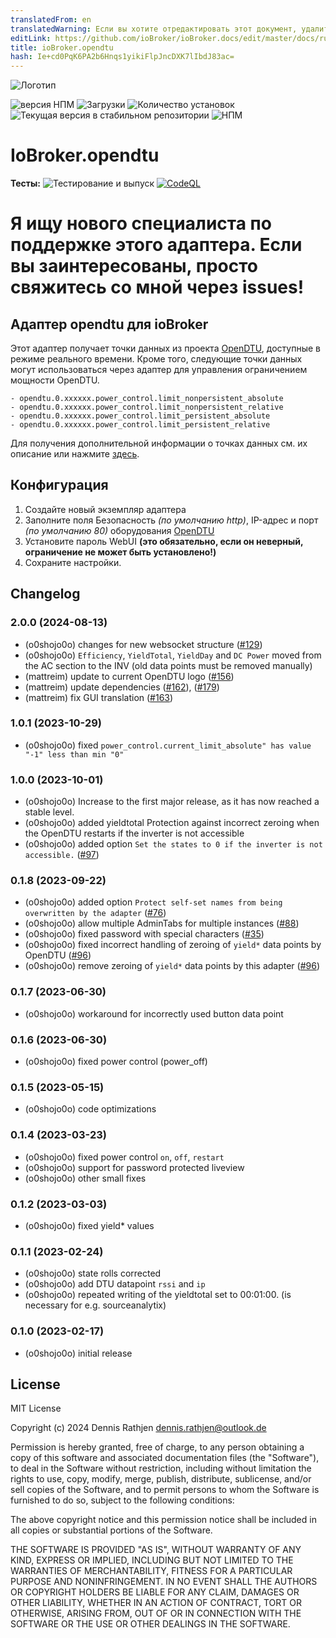 ```yaml
---
translatedFrom: en
translatedWarning: Если вы хотите отредактировать этот документ, удалите поле «translationFrom», в противном случае этот документ будет снова автоматически переведен
editLink: https://github.com/ioBroker/ioBroker.docs/edit/master/docs/ru/adapterref/iobroker.opendtu/README.md
title: ioBroker.opendtu
hash: Ie+cd0PqK6PA2b6Hnqs1yikiFlpJncDXK7lIbdJ83ac=
---
```

![Логотип](../../../en/adapterref/iobroker.opendtu/admin/opendtu.png)

![версия НПМ](https://img.shields.io/npm/v/iobroker.opendtu.svg)
![Загрузки](https://img.shields.io/npm/dm/iobroker.opendtu.svg)
![Количество установок](https://iobroker.live/badges/opendtu-installed.svg)
![Текущая версия в стабильном репозитории](https://iobroker.live/badges/opendtu-stable.svg)
![НПМ](https://nodei.co/npm/iobroker.opendtu.png?downloads=true)

# IoBroker.opendtu
**Тесты:** ![Тестирование и выпуск](https://github.com/o0shojo0o/ioBroker.opendtu/workflows/Test%20and%20Release/badge.svg) [![CodeQL](https://github.com/o0shojo0o/ioBroker.opendtu/actions/workflows/codeql.yml/badge.svg)](https://github.com/o0shojo0o/ioBroker.opendtu/actions/workflows/codeql.yml)

# Я ищу нового специалиста по поддержке этого адаптера. Если вы заинтересованы, просто свяжитесь со мной через issues!
## Адаптер opendtu для ioBroker
Этот адаптер получает точки данных из проекта [OpenDTU](https://github.com/tbnobody/OpenDTU), доступные в режиме реального времени.
Кроме того, следующие точки данных могут использоваться через адаптер для управления ограничением мощности OpenDTU.

```
- opendtu.0.xxxxxx.power_control.limit_nonpersistent_absolute
- opendtu.0.xxxxxx.power_control.limit_nonpersistent_relative
- opendtu.0.xxxxxx.power_control.limit_persistent_absolute
- opendtu.0.xxxxxx.power_control.limit_persistent_relative
```

Для получения дополнительной информации о точках данных см. их описание или нажмите [здесь](https://github.com/tbnobody/OpenDTU/blob/master/docs/MQTT_Topics.md#inverter-limit-specific-topics).

## Конфигурация
1. Создайте новый экземпляр адаптера
2. Заполните поля Безопасность *(по умолчанию http)*, IP-адрес и порт *(по умолчанию 80)* оборудования [OpenDTU](https://github.com/tbnobody/OpenDTU)
3. Установите пароль WebUI **(это обязательно, если он неверный, ограничение не может быть установлено!)**
4. Сохраните настройки.

## Changelog
<!--
 https://github.com/AlCalzone/release-script#usage
    npm run release major -- -p iobroker license --all 0.9.8 -> 1.0.0
    npm run release minor -- -p iobroker license --all 0.9.8 -> 0.10.0
    npm run release patch -- -p iobroker license --all 0.9.8 -> 0.9.9
    npm run release prerelease beta -- -p iobroker license --all v0.2.1 -> v0.2.2-beta.0
	Placeholder for the next version (at the beginning of the line):
	### **WORK IN PROGRESS**
-->
### 2.0.0 (2024-08-13)

- (o0shojo0o) changes for new websocket structure ([#129](https://github.com/o0shojo0o/ioBroker.opendtu/issues/129))
- (o0shojo0o) `Efficiency`, `YieldTotal`, `YieldDay` and `DC Power` moved from the AC section to the INV (old data points must be removed manually)
- (mattreim) update to current OpenDTU logo ([#156](https://github.com/o0shojo0o/ioBroker.opendtu/issues/156))
- (mattreim) update dependencies ([#162](https://github.com/o0shojo0o/ioBroker.opendtu/issues/162)), ([#179](https://github.com/o0shojo0o/ioBroker.opendtu/issues/179))
- (mattreim) fix GUI translation ([#163](https://github.com/o0shojo0o/ioBroker.opendtu/issues/163))

### 1.0.1 (2023-10-29)

- (o0shojo0o) fixed `power_control.current_limit_absolute" has value "-1" less than min "0"`

### 1.0.0 (2023-10-01)

- (o0shojo0o) Increase to the first major release, as it has now reached a stable level. 
- (o0shojo0o) added yieldtotal Protection against incorrect zeroing when the OpenDTU restarts if the inverter is not accessible
- (o0shojo0o) added option `Set the states to 0 if the inverter is not accessible.` ([#97](https://github.com/o0shojo0o/ioBroker.opendtu/issues/97))

### 0.1.8 (2023-09-22)

- (o0shojo0o) added option `Protect self-set names from being overwritten by the adapter` ([#76](https://github.com/o0shojo0o/ioBroker.opendtu/issues/76))
- (o0shojo0o) allow multiple AdminTabs for multiple instances ([#88](https://github.com/o0shojo0o/ioBroker.opendtu/issues/88))
- (o0shojo0o) fixed password with special characters ([#35](https://github.com/o0shojo0o/ioBroker.opendtu/issues/35))
- (o0shojo0o) fixed incorrect handling of zeroing of `yield*` data points by OpenDTU ([#96](https://github.com/o0shojo0o/ioBroker.opendtu/issues/96))
- (o0shojo0o) remove zeroing of `yield*` data points by this adapter ([#96](https://github.com/o0shojo0o/ioBroker.opendtu/issues/96))

### 0.1.7 (2023-06-30)

- (o0shojo0o) workaround for incorrectly used button data point

### 0.1.6 (2023-06-30)

- (o0shojo0o) fixed power control (power_off)

### 0.1.5 (2023-05-15)

- (o0shojo0o) code optimizations

### 0.1.4 (2023-03-23)

- (o0shojo0o) fixed power control `on`, `off`, `restart`
- (o0shojo0o) support for password protected liveview
- (o0shojo0o) other small fixes

### 0.1.2 (2023-03-03)

- (o0shojo0o) fixed yield* values

### 0.1.1 (2023-02-24)

- (o0shojo0o) state rolls corrected
- (o0shojo0o) add DTU datapoint `rssi` and `ip`
- (o0shojo0o) repeated writing of the yieldtotal set to 00:01:00. (is necessary for e.g. sourceanalytix)

### 0.1.0 (2023-02-17)

- (o0shojo0o) initial release

## License
MIT License

Copyright (c) 2024 Dennis Rathjen <dennis.rathjen@outlook.de>

Permission is hereby granted, free of charge, to any person obtaining a copy
of this software and associated documentation files (the "Software"), to deal
in the Software without restriction, including without limitation the rights
to use, copy, modify, merge, publish, distribute, sublicense, and/or sell
copies of the Software, and to permit persons to whom the Software is
furnished to do so, subject to the following conditions:

The above copyright notice and this permission notice shall be included in all
copies or substantial portions of the Software.

THE SOFTWARE IS PROVIDED "AS IS", WITHOUT WARRANTY OF ANY KIND, EXPRESS OR
IMPLIED, INCLUDING BUT NOT LIMITED TO THE WARRANTIES OF MERCHANTABILITY,
FITNESS FOR A PARTICULAR PURPOSE AND NONINFRINGEMENT. IN NO EVENT SHALL THE
AUTHORS OR COPYRIGHT HOLDERS BE LIABLE FOR ANY CLAIM, DAMAGES OR OTHER
LIABILITY, WHETHER IN AN ACTION OF CONTRACT, TORT OR OTHERWISE, ARISING FROM,
OUT OF OR IN CONNECTION WITH THE SOFTWARE OR THE USE OR OTHER DEALINGS IN THE
SOFTWARE.
